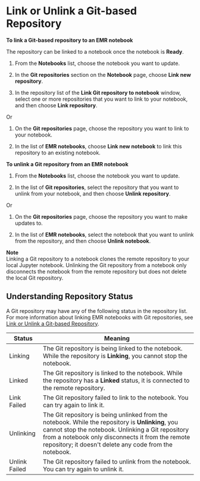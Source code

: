 # Link or Unlink a Git\-based Repository<a name="emr-git-repo-link"></a>

**To link a Git\-based repository to an EMR notebook**

The repository can be linked to a notebook once the notebook is **Ready**\. 

1. From the **Notebooks** list, choose the notebook you want to update\. 

1. In the **Git repositories** section on the **Notebook** page, choose **Link new repository**\.

1. In the repository list of the **Link Git repository to notebook** window, select one or more repositories that you want to link to your notebook, and then choose **Link repository**\.

Or

1. On the **Git repositories** page, choose the repository you want to link to your notebook\. 

1. In the list of **EMR notebooks**, choose **Link new notebook** to link this repository to an existing notebook\. 

**To unlink a Git repository from an EMR notebook**

1. From the **Notebooks** list, choose the notebook you want to update\. 

1. In the list of **Git repositories**, select the repository that you want to unlink from your notebook, and then choose **Unlink repository**\.

Or

1. On the **Git repositories** page, choose the repository you want to make updates to\. 

1. In the list of **EMR notebooks**, select the notebook that you want to unlink from the repository, and then choose **Unlink notebook**\.

**Note**  
Linking a Git repository to a notebook clones the remote repository to your local Jupyter notebook\. Unlinking the Git repository from a notebook only disconnects the notebook from the remote repository but does not delete the local Git repository\. 

## Understanding Repository Status<a name="emr-managed-notebooks-repository-status"></a>

A Git repository may have any of the following status in the repository list\. For more information about linking EMR notebooks with Git repositories, see [Link or Unlink a Git\-based Repository](#emr-git-repo-link)\.


| Status | Meaning | 
| --- | --- | 
|  Linking  |  The Git repository is being linked to the notebook\. While the repository is **Linking**, you cannot stop the notebook\.  | 
|  Linked  |  The Git repository is linked to the notebook\. While the repository has a **Linked** status, it is connected to the remote repository\.  | 
|  Link Failed  |  The Git repository failed to link to the notebook\. You can try again to link it\.  | 
|  Unlinking  |  The Git repository is being unlinked from the notebook\. While the repository is **Unlinking**, you cannot stop the notebook\. Unlinking a Git repository from a notebook only disconnects it from the remote repository; it doesn't delete any code from the notebook\.  | 
|  Unlink Failed  |  The Git repository failed to unlink from the notebook\. You can try again to unlink it\.  | 